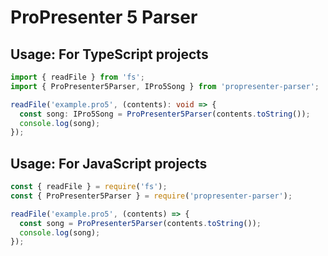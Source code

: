 # ProPresenter 5 Parser


## Usage: For TypeScript projects
```typescript
import { readFile } from 'fs';
import { ProPresenter5Parser, IPro5Song } from 'propresenter-parser';

readFile('example.pro5', (contents): void => {
  const song: IPro5Song = ProPresenter5Parser(contents.toString());
  console.log(song);
});
```

## Usage: For JavaScript projects
```javascript
const { readFile } = require('fs');
const { ProPresenter5Parser } = require('propresenter-parser');

readFile('example.pro5', (contents) => {
  const song = ProPresenter5Parser(contents.toString());
  console.log(song);
});
```
